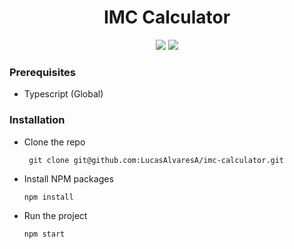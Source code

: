 # <div align="center"> IMC Calculator </div>

<div align="center">
    <img src="https://img.shields.io/badge/react%20-%2320232a.svg?&style=for-the-badge&logo=react&logoColor=%2361DAFB" />
    <img src="https://img.shields.io/badge/TypeScript-007ACC?style=for-the-badge&logo=typescript&logoColor=white"/>
</div>

### Prerequisites

- Typescript (Global)

### Installation

- Clone the repo

       git clone git@github.com:LucasAlvaresA/imc-calculator.git
       
- Install NPM packages

      npm install

- Run the project

      npm start
